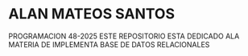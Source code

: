 # ALAN MATEOS SANTOS 
PROGRAMACION 48-2025
ESTE REPOSITORIO ESTA DEDICADO ALA MATERIA DE IMPLEMENTA BASE DE DATOS RELACIONALES 
